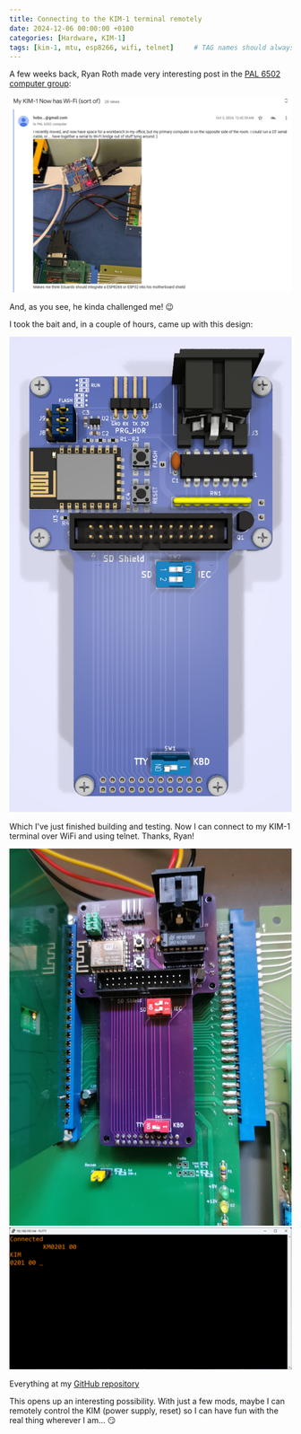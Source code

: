 ```yaml
---
title: Connecting to the KIM-1 terminal remotely
date: 2024-12-06 00:00:00 +0100
categories: [Hardware, KIM-1]
tags: [kim-1, mtu, esp8266, wifi, telnet]     # TAG names should always be lowercase
---
```

A few weeks back, Ryan Roth made very interesting post in the [PAL 6502 computer group](https://groups.google.com/g/pal6502):

![img-description](/assets/img/posts/2024-12-06-Connecting-to-the-KIM-1-terminal-remotely/group-post.png)

And, as you see, he kinda challenged me! :wink:

I took the bait and, in a couple of hours, came up with this design:

![img-description](/assets/img/posts/2024-12-06-Connecting-to-the-KIM-1-terminal-remotely/kim-1-aux-card-esp.png)

Which I've just finished building and testing. Now I can connect to my KIM-1 terminal over WiFi and using telnet. Thanks, Ryan!

![img-description](/assets/img/posts/2024-12-06-Connecting-to-the-KIM-1-terminal-remotely/card-installed.jpg)
![img-description](/assets/img/posts/2024-12-06-Connecting-to-the-KIM-1-terminal-remotely/connected.png)

Everything at my [GitHub repository](https://github.com/eduardocasino/kim-1-mtu-motherboard)

This opens up an interesting possibility. With just a few mods, maybe I can remotely control the KIM (power supply, reset) so I can have fun with the real thing wherever I am... :smirk:
